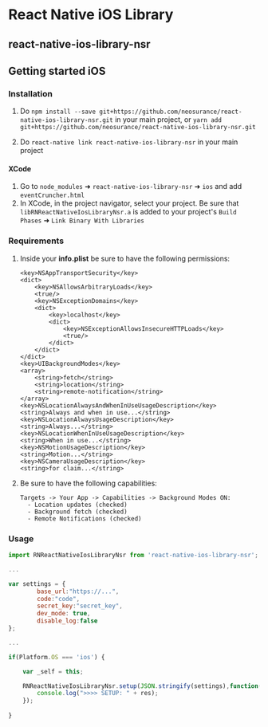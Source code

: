 # React Native iOS Library
## react-native-ios-library-nsr

## Getting started iOS

### Installation

1. Do `npm install --save git+https://github.com/neosurance/react-native-ios-library-nsr.git` in your main project, or `yarn add git+https://github.com/neosurance/react-native-ios-library-nsr.git`


2. Do `react-native link react-native-ios-library-nsr` in your main project

#### XCode

1. Go to `node_modules` ➜ `react-native-ios-library-nsr` ➜ `ios` and add `eventCruncher.html`
2. In XCode, in the project navigator, select your project. Be sure that `libRNReactNativeIosLibraryNsr.a` is added to your project's `Build Phases` ➜ `Link Binary With Libraries`

### Requirements

1. Inside your **info.plist** be sure to have the following permissions:

	```plist
	<key>NSAppTransportSecurity</key>
    <dict>
        <key>NSAllowsArbitraryLoads</key>
        <true/>
        <key>NSExceptionDomains</key>
        <dict>
            <key>localhost</key>
            <dict>
                <key>NSExceptionAllowsInsecureHTTPLoads</key>
                <true/>
            </dict>
        </dict>
    </dict>
    <key>UIBackgroundModes</key>
    <array>
        <string>fetch</string>
        <string>location</string>
        <string>remote-notification</string>
    </array>
    <key>NSLocationAlwaysAndWhenInUseUsageDescription</key>
    <string>Always and when in use...</string>
    <key>NSLocationAlwaysUsageDescription</key>
    <string>Always...</string>
    <key>NSLocationWhenInUseUsageDescription</key>
    <string>When in use...</string>
    <key>NSMotionUsageDescription</key>
    <string>Motion...</string>
    <key>NSCameraUsageDescription</key>
    <string>for claim...</string>
	```

2. Be sure to have the following capabilities:

	```
	Targets -> Your App -> Capabilities -> Background Modes ON:
	  - Location updates (checked)
	  - Background fetch (checked)
	  - Remote Notifications (checked)
	```

### Usage
```javascript
import RNReactNativeIosLibraryNsr from 'react-native-ios-library-nsr';

...

var settings = {
        base_url:"https://...",
        code:"code",
        secret_key:"secret_key",
        dev_mode: true,
        disable_log:false
};

...

if(Platform.OS === 'ios') {

    var _self = this;

    RNReactNativeIosLibraryNsr.setup(JSON.stringify(settings),function(err, res){
        console.log(">>>> SETUP: " + res);
    });
    
}

```

